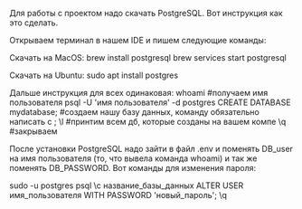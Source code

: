 Для работы с проектом надо скачать PostgreSQL. Вот инструкция как это сделать.

Открываем терминал в нашем IDE и пишем следующие команды:

Скачать на MacOS:
brew install postgresql
brew services start postgresql

Скачать на Ubuntu:
sudo apt install postgres

Дальше инструкция для всех одинаковая:
whoami #получаем имя пользователя
psql -U 'имя пользователя' -d postgres
CREATE DATABASE mydatabase; #создаем нашу базу данных, команду обязательно написать с ;
\l #принтим всем дб, которые созданы на вашем компе
\q #закрываем


После установки PostgreSQL надо зайти в файл .env и поменять DB_user на имя пользователя (то, что вывела команда whoami) и так же поменять DB_PASSWORD. Вот команды для изменения пароля:

sudo -u postgres psql
\c название_базы_данных
ALTER USER имя_пользователя WITH PASSWORD 'новый_пароль';
\q
